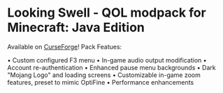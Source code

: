 # Looking Swell - QOL modpack for Minecraft: Java Edition

Available on [CurseForge](https://www.curseforge.com/minecraft/modpacks/looking-swell)!
Pack Featues:

• Custom configured F3 menu
• In-game audio output modification
• Account re-authentication
• Enhanced pause menu backgrounds
• Dark "Mojang Logo" and loading screens
• Customizable in-game zoom features, preset to mimic OptiFine
• Performance enhancements 

